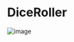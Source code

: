# DiceRoller


![image](https://user-images.githubusercontent.com/62290677/203571869-2cb0b73c-35df-4703-9a7c-81f227f5550c.png)
